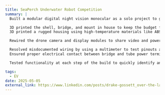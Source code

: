 ```yaml
---
title: SeaPerch Underwater Robot Competition
summary: |
  Built a modular digital night vision monocular as a solo project to gain experience with soldering and explore whether a professional PVS-14 would be worth the investment.

  3D printed the shell, bridge, and mount in house to keep the budget for the project to a minimum.
  3D printed a rugged housing using high-temperature materials like ABS to hold a drone camera and a small eye-mounted display, which were repurposed from off-the-shelf components.

  Rewired the drone camera and display modules to share video and power signals using a custom harness, powered by a 5V battery bank with an integrated on/off switch.

  Resolved misdocumented wiring by using a multimeter to test pinouts and rewire connections. 
  Ensured proper electrical contact between bridge and tube power terminals and components.

  Tested functionality at each step of the build to quickly identify and fix issues, resulting in a fully working prototype that has inspired further electronics and optics projects.

tags:
  - EV
date: 2025-05-05
external_link: https://www.linkedin.com/posts/drake-gossett_over-the-last-few-months-i-built-a-digital-activity-7328434941136953345-idig?utm_source=share&utm_medium=member_desktop&rcm=ACoAAFL6BmkBzadF97zKKB-uaytL63YfQfYa-04
---
```

